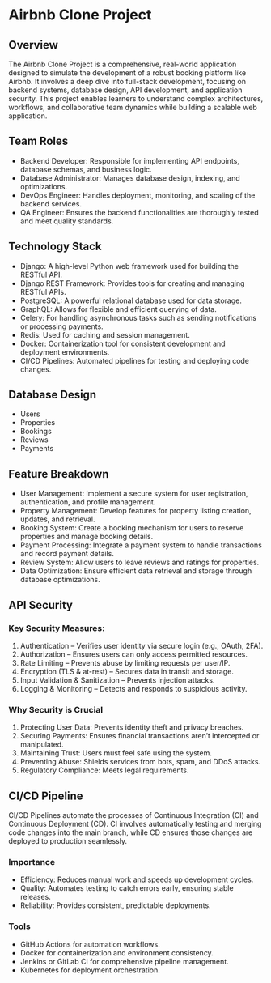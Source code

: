 # Airbnb Clone Project

## Overview
The Airbnb Clone Project is a comprehensive, real-world application designed to simulate the development of a robust booking platform like Airbnb. It involves a deep dive into full-stack development, focusing on backend systems, database design, API development, and application security. This project enables learners to understand complex architectures, workflows, and collaborative team dynamics while building a scalable web application.

## Team Roles
- Backend Developer: Responsible for implementing API endpoints, database schemas, and business logic.
- Database Administrator: Manages database design, indexing, and optimizations.
- DevOps Engineer: Handles deployment, monitoring, and scaling of the backend services.
- QA Engineer: Ensures the backend functionalities are thoroughly tested and meet quality standards.

## Technology Stack
- Django: A high-level Python web framework used for building the RESTful API.
- Django REST Framework: Provides tools for creating and managing RESTful APIs.
- PostgreSQL: A powerful relational database used for data storage.
- GraphQL: Allows for flexible and efficient querying of data.
- Celery: For handling asynchronous tasks such as sending notifications or processing payments.
- Redis: Used for caching and session management.
- Docker: Containerization tool for consistent development and deployment environments.
- CI/CD Pipelines: Automated pipelines for testing and deploying code changes.

## Database Design
- Users
- Properties
- Bookings
- Reviews
- Payments

## Feature Breakdown
- User Management: Implement a secure system for user registration, authentication, and profile management.
- Property Management: Develop features for property listing creation, updates, and retrieval.
- Booking System: Create a booking mechanism for users to reserve properties and manage booking details.
- Payment Processing: Integrate a payment system to handle transactions and record payment details.
- Review System: Allow users to leave reviews and ratings for properties.
- Data Optimization: Ensure efficient data retrieval and storage through database optimizations.

## API Security

### Key Security Measures:
1. Authentication – Verifies user identity via secure login (e.g., OAuth, 2FA).
2. Authorization – Ensures users can only access permitted resources.
3. Rate Limiting – Prevents abuse by limiting requests per user/IP.
4. Encryption (TLS & at-rest) – Secures data in transit and storage.
5. Input Validation & Sanitization – Prevents injection attacks.
6. Logging & Monitoring – Detects and responds to suspicious activity.

### Why Security is Crucial
1. Protecting User Data: Prevents identity theft and privacy breaches.
2. Securing Payments: Ensures financial transactions aren’t intercepted or manipulated.
3. Maintaining Trust: Users must feel safe using the system.
4. Preventing Abuse: Shields services from bots, spam, and DDoS attacks.
5. Regulatory Compliance: Meets legal requirements.

## CI/CD Pipeline
CI/CD Pipelines automate the processes of Continuous Integration (CI) and Continuous Deployment (CD). CI involves automatically testing and merging code changes into the main branch, while CD ensures those changes are deployed to production seamlessly.

### Importance
- Efficiency: Reduces manual work and speeds up development cycles.
- Quality: Automates testing to catch errors early, ensuring stable releases.
- Reliability: Provides consistent, predictable deployments.

### Tools
- GitHub Actions for automation workflows.
- Docker for containerization and environment consistency.
- Jenkins or GitLab CI for comprehensive pipeline management.
- Kubernetes for deployment orchestration.
